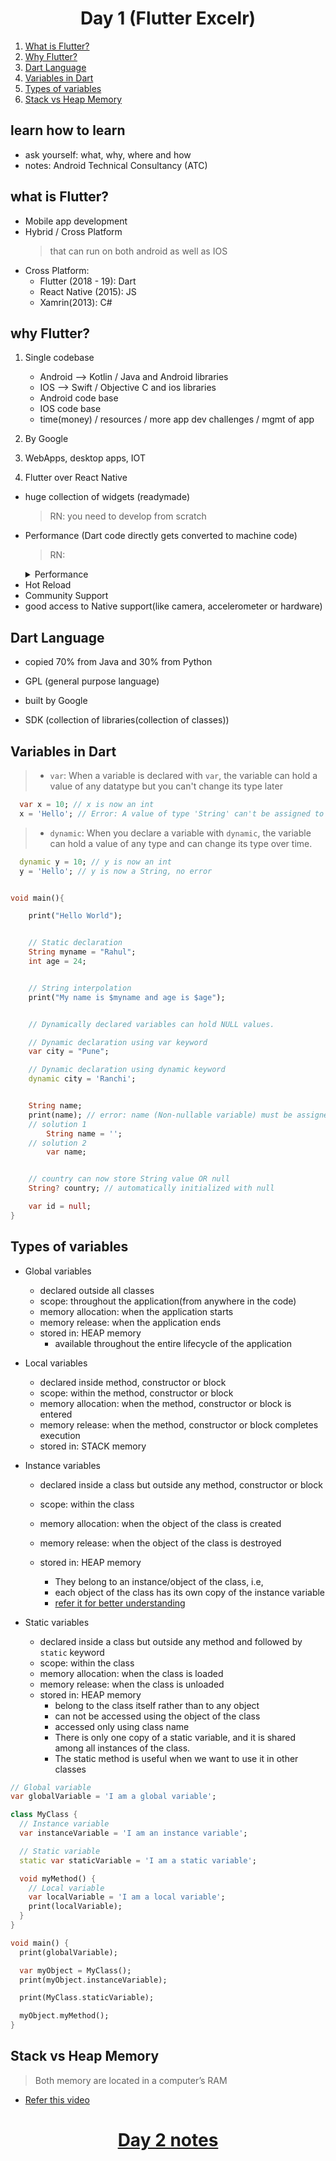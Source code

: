 <h1 align="center"> Day 1 (Flutter Excelr)</h1>

1. [What is Flutter?](#what-is-flutter)
2. [Why Flutter?](#why-flutter)
3. [Dart Language](#dart-language)
4. [Variables in Dart](#variables-in-dart)
5. [Types of variables](#types-of-variables)
6. [Stack vs Heap Memory](#stack-vs-heap-memory)

## learn how to learn

- ask yourself: what, why, where and how
- notes: Android Technical Consultancy (ATC)

## what is Flutter?

- Mobile app development
- Hybrid / Cross Platform
  > that can run on both android as well as IOS
- Cross Platform:
  - Flutter (2018 - 19): Dart
  - React Native (2015): JS
  - Xamrin(2013): C#

## why Flutter?

1. Single codebase

   - Android --> Kotlin / Java and Android libraries
   - IOS --> Swift / Objective C and ios libraries
   - Android code base
   - IOS code base
   - time(money) / resources / more app dev challenges / mgmt of app

2. By Google

3. WebApps, desktop apps, IOT

4. Flutter over React Native

- huge collection of widgets (readymade)
  > RN: you need to develop from scratch
- Performance (Dart code directly gets converted to machine code)
  > RN:
    <details>
        <summary>Performance</summary>
        Flutter is faster than React Native because Flutter uses a JIT compiler, which converts Dart code directly into machine code at runtime. This means that Flutter applications can run more quickly than React Native applications, which use an interpreter to execute JavaScript code.
    </details>
- Hot Reload
- Community Support
- good access to Native support(like camera, accelerometer or hardware)

## Dart Language

- copied 70% from Java and 30% from Python
- GPL (general purpose language)
- built by Google

- SDK (collection of libraries(collection of classes))

## Variables in Dart

  > - `var`: When a variable is declared with `var`, the variable can hold a value of any datatype but you can't change its type later

  ```dart
    var x = 10; // x is now an int
    x = 'Hello'; // Error: A value of type 'String' can't be assigned to a variable of type 'int'.
  ```

  > - `dynamic`: When you declare a variable with `dynamic`, the variable can hold a value of any type and can change its type over time.

  ```dart
    dynamic y = 10; // y is now an int
    y = 'Hello'; // y is now a String, no error
  ```

```dart

void main(){

    print("Hello World");


    // Static declaration
    String myname = "Rahul";
    int age = 24;


    // String interpolation
    print("My name is $myname and age is $age");


    // Dynamically declared variables can hold NULL values.

    // Dynamic declaration using var keyword
    var city = "Pune";

    // Dynamic declaration using dynamic keyword
    dynamic city = 'Ranchi';


    String name;
    print(name); // error: name (Non-nullable variable) must be assigned b4 using
    // solution 1
        String name = '';
    // solution 2
        var name;


    // country can now store String value OR null
    String? country; // automatically initialized with null

    var id = null;
}
```
## Types of variables

- Global variables
  - declared outside all classes 
  - scope: throughout the application(from anywhere in the code)
  - memory allocation: when the application starts
  - memory release: when the application ends
  - stored in: HEAP memory
    - available throughout the entire lifecycle of the application

- Local variables
  - declared inside method, constructor or block
  - scope: within the method, constructor or block
  - memory allocation: when the method, constructor or block is entered  
  - memory release: when the method, constructor or block completes execution
  - stored in: STACK memory
  
- Instance variables
  - declared inside a class but outside any method, constructor or block
  - scope: within the class
  - memory allocation: when the object of the class is created
  - memory release: when the object of the class is destroyed
  - stored in: HEAP memory

    - They belong to an instance/object of the class, i.e,
    - each object of the class has its own copy of the instance variable
    - [refer it for better understanding](https://medium.com/@MrArc/dart-variables-7dbcc943448d)

- Static variables
  - declared inside a class but outside any method and followed by `static` keyword
  - scope: within the class
  - memory allocation: when the class is loaded
  - memory release: when the class is unloaded
  - stored in: HEAP memory
    - belong to the class itself rather than to any object
    - can not be accessed using the object of the class
    - accessed only using class name
    - There is only one copy of a static variable, and it is shared among all instances of the class.
    - The static method is useful when we want to use it in other classes

```dart
// Global variable
var globalVariable = 'I am a global variable';

class MyClass {
  // Instance variable
  var instanceVariable = 'I am an instance variable';

  // Static variable
  static var staticVariable = 'I am a static variable';

  void myMethod() {
    // Local variable
    var localVariable = 'I am a local variable';
    print(localVariable);
  }
}

void main() {
  print(globalVariable);

  var myObject = MyClass();
  print(myObject.instanceVariable);

  print(MyClass.staticVariable);

  myObject.myMethod();
}
```
## Stack vs Heap Memory

  > Both memory are located in a computer’s RAM

- [Refer this video](https://www.youtube.com/watch?v=5OJRqkYbK-4&t=14s)





<h1 align="center"> <a href="/day2.md">Day 2 notes</a></h1>
